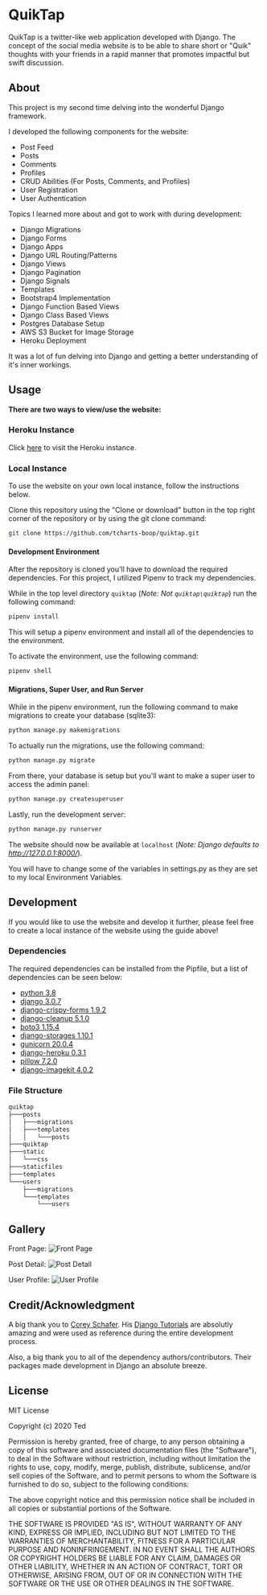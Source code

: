 # QuikTap

QuikTap is a twitter-like web application developed with Django. The concept of the social media website is to be able to share short or "Quik" thoughts with your friends in a rapid manner that promotes impactful but swift discussion.

## About

This project is my second time delving into the wonderful Django framework.

I developed the following components for the website:
* Post Feed
* Posts
* Comments
* Profiles
* CRUD Abilities (For Posts, Comments, and Profiles)
* User Registration
* User Authentication

Topics I learned more about and got to work with during development:
* Django Migrations
* Django Forms
* Django Apps
* Django URL Routing/Patterns
* Django Views
* Django Pagination
* Django Signals
* Templates
* Bootstrap4 Implementation
* Django Function Based Views
* Django Class Based Views
* Postgres Database Setup
* AWS S3 Bucket for Image Storage
* Heroku Deployment

It was a lot of fun delving into Django and getting a better understanding of it's inner workings.

## Usage

**There are two ways to view/use the website:**

### Heroku Instance

Click [here](https://quiktap.herokuapp.com/) to visit the Heroku instance.

### Local Instance

To use the website on your own local instance, follow the instructions below.

Clone this repository using the "Clone or download" button in the top right corner of the repository or by using the git clone command:
```bash
git clone https://github.com/tcharts-boop/quiktap.git
```
#### Development Environment

After the repository is cloned you'll have to download the required dependencies.
For this project, I utilized Pipenv to track my dependencies.

While in the top level directory `quiktap` (*Note: Not `quiktap\quiktap`*) run the following command:
```bash
pipenv install
```

This will setup a pipenv environment and install all of the dependencies to the environment.

To activate the environment, use the following command:
```bash
pipenv shell
```
#### Migrations, Super User, and Run Server

While in the pipenv environment, run the following command to make migrations to create your database (sqlite3):
```bash
python manage.py makemigrations
```

To actually run the migrations, use the following command:
```bash
python manage.py migrate
```

From there, your database is setup but you'll want to make a super user to access the admin panel:
```bash
python manage.py createsuperuser
```

Lastly, run the development server:
```bash
python manage.py runserver
```

The website should now be available at `localhost` (*Note: Django defaults to http://127.0.0.1:8000/*).

You will have to change some of the variables in settings.py as they are set to my local Environment Variables.

## Development

If you would like to use the website and develop it further, please feel free to create a local instance of the website using the guide above!

### Dependencies
The required dependencies can be installed from the Pipfile, but a list of dependencies can be seen below:

* [python 3.8](https://www.python.org/)
* [django 3.0.7](https://www.djangoproject.com/)
* [django-crispy-forms 1.9.2](https://django-crispy-forms.readthedocs.io/en/latest/)
* [django-cleanup 5.1.0](https://pypi.org/project/django-cleanup/)
* [boto3 1.15.4](https://boto3.amazonaws.com/v1/documentation/api/latest/index.html)
* [django-storages 1.10.1](https://django-storages.readthedocs.io/en/latest/)
* [gunicorn 20.0.4](https://gunicorn.org/)
* [django-heroku 0.3.1](https://pypi.org/project/django-heroku/)
* [pillow 7.2.0](https://pillow.readthedocs.io/en/stable/)
* [django-imagekit  4.0.2](https://github.com/matthewwithanm/django-imagekit)

### File Structure

```bash
quiktap
├───posts
│   ├───migrations
│   ├───templates
│   │   └───posts
├───quiktap
├───static
│   └───css
├───staticfiles
├───templates
└───users
    ├───migrations
    └───templates
        └───users
```
## Gallery

Front Page:
![Front Page](./assets/images/front-page-feed.jpg)

Post Detail:
![Post Detail](./assets/images/post-with-comments.jpg)

User Profile:
![User Profile](./assets/images/profile-page.jpg)

## Credit/Acknowledgment

A big thank you to [Corey Schafer](https://www.youtube.com/c/Coreyms). 
His [Django Tutorials](https://www.youtube.com/playlist?list=PL-osiE80TeTtoQCKZ03TU5fNfx2UY6U4p) are absolutly amazing and were used as reference during the entire development process.

Also, a big thank you to all of the dependency authors/contributors. Their packages made development in Django an absolute breeze.

## License
MIT License

Copyright (c) 2020 Ted

Permission is hereby granted, free of charge, to any person obtaining a copy
of this software and associated documentation files (the "Software"), to deal
in the Software without restriction, including without limitation the rights
to use, copy, modify, merge, publish, distribute, sublicense, and/or sell
copies of the Software, and to permit persons to whom the Software is
furnished to do so, subject to the following conditions:

The above copyright notice and this permission notice shall be included in all
copies or substantial portions of the Software.

THE SOFTWARE IS PROVIDED "AS IS", WITHOUT WARRANTY OF ANY KIND, EXPRESS OR
IMPLIED, INCLUDING BUT NOT LIMITED TO THE WARRANTIES OF MERCHANTABILITY,
FITNESS FOR A PARTICULAR PURPOSE AND NONINFRINGEMENT. IN NO EVENT SHALL THE
AUTHORS OR COPYRIGHT HOLDERS BE LIABLE FOR ANY CLAIM, DAMAGES OR OTHER
LIABILITY, WHETHER IN AN ACTION OF CONTRACT, TORT OR OTHERWISE, ARISING FROM,
OUT OF OR IN CONNECTION WITH THE SOFTWARE OR THE USE OR OTHER DEALINGS IN THE
SOFTWARE.
